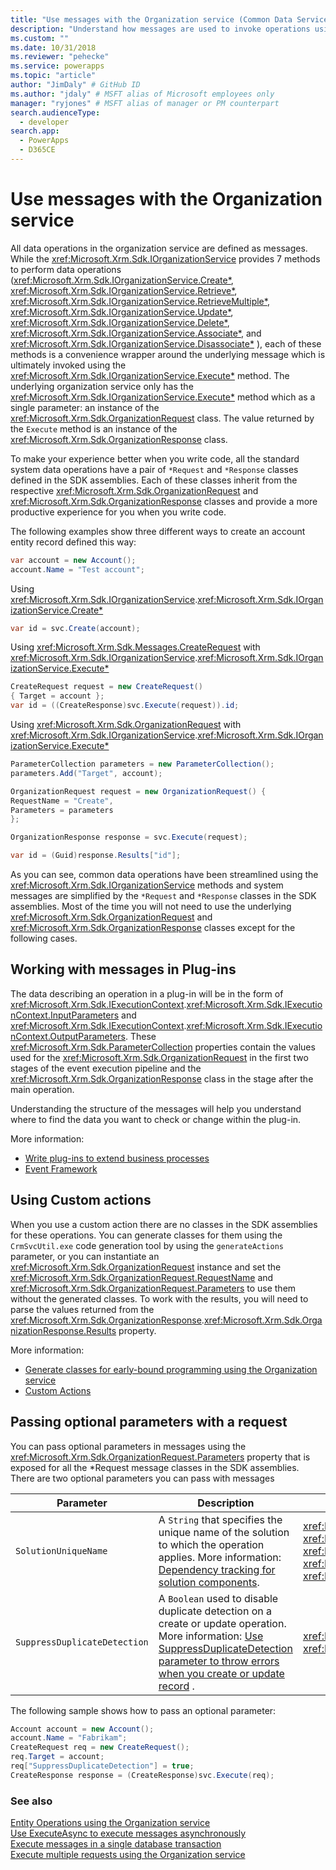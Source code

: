 ```yaml
---
title: "Use messages with the Organization service (Common Data Service) | Microsoft Docs" # Intent and product brand in a unique string of 43-59 chars including spaces
description: "Understand how messages are used to invoke operations using the organization service." # 115-145 characters including spaces. This abstract displays in the search result.
ms.custom: ""
ms.date: 10/31/2018
ms.reviewer: "pehecke"
ms.service: powerapps
ms.topic: "article"
author: "JimDaly" # GitHub ID
ms.author: "jdaly" # MSFT alias of Microsoft employees only
manager: "ryjones" # MSFT alias of manager or PM counterpart
search.audienceType: 
  - developer
search.app: 
  - PowerApps
  - D365CE
---
```

# Use messages with the Organization service

All data operations in the organization service are defined as messages. While the <xref:Microsoft.Xrm.Sdk.IOrganizationService> provides 7 methods to perform data operations (<xref:Microsoft.Xrm.Sdk.IOrganizationService.Create*>, <xref:Microsoft.Xrm.Sdk.IOrganizationService.Retrieve*>, <xref:Microsoft.Xrm.Sdk.IOrganizationService.RetrieveMultiple*>, <xref:Microsoft.Xrm.Sdk.IOrganizationService.Update*>, <xref:Microsoft.Xrm.Sdk.IOrganizationService.Delete*>, <xref:Microsoft.Xrm.Sdk.IOrganizationService.Associate*>, and <xref:Microsoft.Xrm.Sdk.IOrganizationService.Disassociate*> ), each of these methods is a convenience wrapper around the underlying message which is ultimately invoked using the <xref:Microsoft.Xrm.Sdk.IOrganizationService.Execute*> method. The underlying organization service only has the <xref:Microsoft.Xrm.Sdk.IOrganizationService.Execute*> method which as a single parameter: an instance of the <xref:Microsoft.Xrm.Sdk.OrganizationRequest> class. The value returned by the `Execute` method is an instance of the <xref:Microsoft.Xrm.Sdk.OrganizationResponse> class.

To make your experience better when you write code, all the standard system data operations have a pair of `*Request` and `*Response` classes defined in the SDK assemblies. Each of these classes inherit from the respective <xref:Microsoft.Xrm.Sdk.OrganizationRequest> and <xref:Microsoft.Xrm.Sdk.OrganizationResponse> classes and provide a more productive experience for you when you write code.

The following examples show three different ways to create an account entity record defined this way:

```csharp
var account = new Account();
account.Name = "Test account";
```

Using <xref:Microsoft.Xrm.Sdk.IOrganizationService>.<xref:Microsoft.Xrm.Sdk.IOrganizationService.Create*>

```csharp
var id = svc.Create(account);
```

Using <xref:Microsoft.Xrm.Sdk.Messages.CreateRequest> with <xref:Microsoft.Xrm.Sdk.IOrganizationService>.<xref:Microsoft.Xrm.Sdk.IOrganizationService.Execute*>

```csharp
CreateRequest request = new CreateRequest()
{ Target = account };
var id = ((CreateResponse)svc.Execute(request)).id;
```

Using <xref:Microsoft.Xrm.Sdk.OrganizationRequest> with <xref:Microsoft.Xrm.Sdk.IOrganizationService>.<xref:Microsoft.Xrm.Sdk.IOrganizationService.Execute*>

```csharp
ParameterCollection parameters = new ParameterCollection();
parameters.Add("Target", account);

OrganizationRequest request = new OrganizationRequest() {
RequestName = "Create",
Parameters = parameters
};

OrganizationResponse response = svc.Execute(request);

var id = (Guid)response.Results["id"];
```

As you can see, common data operations have been streamlined using the <xref:Microsoft.Xrm.Sdk.IOrganizationService> methods and system messages are simplified by the `*Request` and `*Response` classes  in the SDK assemblies. Most of the time you will not need to use the underlying <xref:Microsoft.Xrm.Sdk.OrganizationRequest> and <xref:Microsoft.Xrm.Sdk.OrganizationResponse> classes except for the following cases.

## Working with messages in Plug-ins

The data describing an operation in a plug-in will be in the form of <xref:Microsoft.Xrm.Sdk.IExecutionContext>.<xref:Microsoft.Xrm.Sdk.IExecutionContext.InputParameters> and <xref:Microsoft.Xrm.Sdk.IExecutionContext>.<xref:Microsoft.Xrm.Sdk.IExecutionContext.OutputParameters>. These <xref:Microsoft.Xrm.Sdk.ParameterCollection> properties contain the values used for the <xref:Microsoft.Xrm.Sdk.OrganizationRequest> in the first two stages of the event execution pipeline and the <xref:Microsoft.Xrm.Sdk.OrganizationResponse> class in the stage after the main operation.

Understanding the structure of the messages will help you understand where to find the data you want to check or change within the plug-in.

More information: 

- [Write plug-ins to extend business processes](../plug-ins.md)
- [Event Framework](../event-framework.md)

## Using Custom actions

When you use a custom action there are no classes in the SDK assemblies for these operations. You can generate classes for them using the `CrmSvcUtil.exe` code generation tool by using the `generateActions` parameter, or you can instantiate an <xref:Microsoft.Xrm.Sdk.OrganizationRequest> instance and set the <xref:Microsoft.Xrm.Sdk.OrganizationRequest.RequestName> and <xref:Microsoft.Xrm.Sdk.OrganizationRequest.Parameters> to use them without the generated classes. To work with the results, you will need to parse the values returned from the <xref:Microsoft.Xrm.Sdk.OrganizationResponse>.<xref:Microsoft.Xrm.Sdk.OrganizationResponse.Results> property.

More information: 

- [Generate classes for early-bound programming using the Organization service](generate-early-bound-classes.md)
- [Custom Actions](../custom-actions.md)

## Passing optional parameters with a request

You can pass optional parameters in messages using the <xref:Microsoft.Xrm.Sdk.OrganizationRequest.Parameters> property that is exposed for all the *Request message classes in the SDK assemblies. There are two optional parameters you can pass with messages

|Parameter|Description|Messages|  
|-----------------|-----------------|--------------|  
|`SolutionUniqueName`|A `String` that specifies the unique name of the solution to which the operation applies. More information: [Dependency tracking for solution components](../dependency-tracking-solution-components.md).|<xref:Microsoft.Crm.Sdk.Messages.AddPrivilegesRoleRequest> <br /> <xref:Microsoft.Xrm.Sdk.Messages.CreateRequest> <br /> <xref:Microsoft.Xrm.Sdk.Messages.DeleteRequest> <br /> <xref:Microsoft.Crm.Sdk.Messages.MakeAvailableToOrganizationTemplateRequest> <br /> <xref:Microsoft.Xrm.Sdk.Messages.UpdateRequest>|  
|`SuppressDuplicateDetection`|A `Boolean` used to disable duplicate detection on a create or update operation. More information: [Use SuppressDuplicateDetection parameter to throw errors when you create or update record](detect-duplicate-data.md#use-suppressduplicatedetection-parameter-to-throw-errors-when-you-create-or-update-record) .|<xref:Microsoft.Xrm.Sdk.Messages.CreateRequest> <br /> <xref:Microsoft.Xrm.Sdk.Messages.UpdateRequest>|  
  
 The following sample shows how to pass an optional parameter:  
  
```csharp  
Account account = new Account();  
account.Name = "Fabrikam";  
CreateRequest req = new CreateRequest();  
req.Target = account;  
req["SuppressDuplicateDetection"] = true;  
CreateResponse response = (CreateResponse)svc.Execute(req);  
```  

### See also

[Entity Operations using the Organization service](entity-operations.md)<br />
[Use ExecuteAsync to execute messages asynchronously](use-executeAsync.md)<br />
[Execute messages in a single database transaction](use-executetransaction.md)<br />
[Execute multiple requests using the Organization service](execute-multiple-requests.md)



